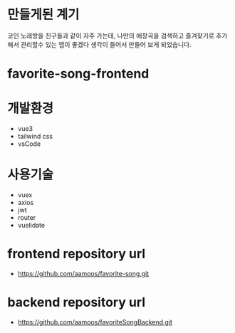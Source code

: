 # 만들게된 계기
코인 노래방을 친구들과 같이 자주 가는데, 나만의 애창곡을 검색하고 즐겨찾기로 추가해서 관리할수 있는 앱이 좋겠다 생각이 들어서 만들어 보게 되었습니다.

# favorite-song-frontend

# 개발환경
- vue3
- tailwind css
- vsCode

# 사용기술
- vuex
- axios
- jwt
- router
- vuelidate

# frontend repository url
- https://github.com/aamoos/favorite-song.git
# backend repository url
- https://github.com/aamoos/favoriteSongBackend.git





